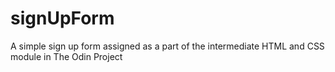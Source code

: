 # signUpForm
A simple sign up form assigned as a part of the intermediate HTML and CSS module in The Odin Project
